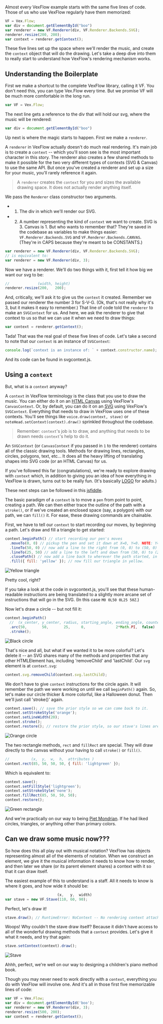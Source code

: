 Almost every VexFlow example starts with the same five lines of code. Those of us who use VexFlow regularly have them memorized:
``` JavaScript
VF = Vex.Flow;
var div = document.getElementById("boo")
var renderer = new VF.Renderer(div, VF.Renderer.Backends.SVG);
renderer.resize(200, 200);
var context = renderer.getContext();
```
These five lines set up the space where we'll render the music, and create the `context` object that will do the drawing. Let's take a deep dive into them to really start to understand how VexFlow's rendering mechanism works.

## Understanding the Boilerplate

First we make a shortcut to the complete VexFlow library, calling it VF. You don't need this, you can type Vex.Flow every time. But we promise VF will be much more comfortable in the long run.
``` JavaScript
var VF = Vex.Flow;
```

The next line gets a reference to the div that will hold our svg, where the music will be rendered:
``` JavaScript
var div = document.getElementById("boo")
```

Up next is where the magic starts to happen. First we make a `renderer`. 

A `renderer` in VexFlow actually doesn't do much real rendering. It's main job is to create a `context` -- which you'll soon see is the most important character in this story. The renderer also creates a few shared methods to make it possible for the two very different types of contexts (SVG & Canvas) to use the same API. But once you've created a renderer and set up a size for your music, you'll rarely reference it again.

> A `renderer` creates the `context` for you and sizes the available drawing space. It does not actually render anything itself.

We pass the `Renderer` class constructor two arguments.
- 1. The div in which we'll render our SVG.
- 2. A number representing the kind of `context` we want to create. SVG is 3. Canvas is 1. But who wants to remember that?
 They're saved in the codebase as variables to make things easier: `VF.Renderer.Backends.SVG` and `VF.Renderer.Backends.CANVAS`. (They're in CAPS because they're meant to be CONSTANTS.)

``` JavaScript
var renderer = new VF.Renderer(div, VF.Renderer.Backends.SVG);
// is equivalent to:
var renderer = new VF.Renderer(div, 3);
```

Now we have a renderer. We'll do two things with it, first tell it how big we want our svg to be:
``` JavaScript
//             (width, height)
renderer.resize(200,   200);
```
And, critically, we'll ask it to give us the `context` it created. Remember we passed our renderer the number 3 for S-V-G. (Ok, that's not really why it's 3, but it makes it easy to remember.) That line of code told the `renderer` to make an `SVGContext` for us. And here, we ask the renderer to give that context to us so that we can use it when we need to draw things:

``` JavaScript
var context = renderer.getContext();
```
Tada! That was the real goal of these five lines of code. Let's take a second to note that our `context` is an instance of `SVGContext`:
``` JavaScript
console.log(`context is an instance of: ` + context.constructor.name); // "Context is an instance of SVGContext"
```
And its code can be found in svgcontext.js.

## Using a `context`

But, what is a `context` anyway?

A `context` in VexFlow terminology is the class that you use to draw the music. You can either do it on an [HTML Canvas](https://developer.mozilla.org/en-US/docs/Web/API/Canvas_API/Tutorial) using VexFlow's `CanvasContext`. Or, by default, you can do it on an [SVG](https://developer.mozilla.org/en-US/docs/Web/SVG/Tutorial) using VexFlow's `SVGContext`. Everything that needs to draw in VexFlow uses one of these contexts. You'll see things like `voice.draw(context, stave)` or `noteHead.setContext(context).draw()` sprinkled throughout the codebase.

> Remember: `context`'s job is to draw, and anything that needs to be drawn needs `context`'s help to do it.

An `SVGContext` (or `CanvasContext` if you passed in `1` to the renderer) contains all of the classic drawing tools. Methods for drawing lines, rectangles, circles, polygons, text, etc... It does all the heavy lifting of translating shapes into SVG code (or an HTML Canvas) for us.

If you've followed this far (congratulations), we're ready to explore drawing with `context` which, in addition to giving you an idea of how everything in VexFlow is drawn, turns out to be really fun. (It's basically [LOGO](https://en.wikipedia.org/wiki/Logo_(programming_language)#Turtle_and_graphics) for adults.)

These next steps can be followed in this [jsfiddle](https://jsfiddle.net/gristow/r21r2kea/).

The basic paradigm of a `context` is to move a `pen` from point to point, creating a path. We can then either trace the outline of the path with a `stroke()`, or if we've created an enclosed space (say, a polygon) with our path, we can `fill()` it. For ease, these drawing commands are chainable.

First, we have to tell our `context` to start recording our moves, by beginning a path. Let's draw and fill a triangle to get started:
``` JavaScript
context.beginPath() // start recording our pen's moves
  .moveTo(0, 0) // pickup the pen and set it down at X=0, Y=0. NOTE: Y=0 is the top of the screen.
  .lineTo(50, 0) // now add a line to the right from (0, 0) to (50, 0) to our path
  .lineTo(25, 50) // add a line to the left and down from (50, 0) to (25, 50)
  .closePath() // now add a line back to wherever the path started, in this case (0, 0), closing the triangle.
  .fill({ fill: 'yellow' }); // now fill our triangle in yellow.
```
![Yellow triangle](images/context-1-triangle.png)

Pretty cool, right?

If you take a look at the code in svgcontext.js, you'll see that these human-readable instructions are being translated to a slightly more arcane set of instructions that will go in the SVG. (In this case `M0 0L50 0L25 50Z`.)

Now let's draw a circle -- but not fill it:
``` JavaScript
context.beginPath()
  //  (x_center, y_center, radius, starting_angle, ending_angle, counterclockwise?)
  .arc(50,       50,       25,     0,              2*Math.PI,  false)
  .stroke();
```
![Black circle](images/context-2-circle-black.png)

That's nice and all, but what if we wanted it to be more colorful? Let's delete it -- an SVG shares many of the methods and properties that any other HTMLElement has, including 'removeChild' and 'lastChild'. Our `svg` element is at `context.svg`:
``` JavaScript
context.svg.removeChild(context.svg.lastChild);
```
We don't have to give `context` instructions for the circle again. It will remember the path we were working on until we call `beginPath()` again. So, let's make our circle thicker & more colorful, like a Halloween donut. Then we'll just call 'stroke()' again.

``` JavaScript
context.save(); // save the prior style so we can come back to it.
context.setStrokeStyle('orange');
context.setLineWidth(20);
context.stroke();
context.restore(); // restore the prior style, so our stave's lines aren't thick and orange. 
```
![Orange circle](images/context-3-circle-orange.png)

The two rectangle methods, `rect` and `fillRect` are special. They will draw directly to the canvas without your having to call `stroke()` or `fill()`.

``` JavaScript
//          (x,  y,  w,  h,  attributes )
context.rect(85, 50, 50, 50, { fill: 'lightgreen' });
```
Which is equivalent to:
``` JavaScript
context.save();
context.setFillStyle('lightgreen');
context.setStrokeStyle('none');
context.fillRect(85, 50, 50, 50);
context.restore();
```
![Green rectangle](images/context-4-rectangle-green.png)

And we're practically on our way to being [Piet Mondrian](https://en.wikipedia.org/wiki/Piet_Mondrian). If he had liked circles, triangles, or anything other than primary colors.

## Can we draw some music now???

So how does this all play out with musical notation? VexFlow has objects representing almost all of the elements of notation. When we construct an element, we give it the musical information it needs to know how to render, and then later we share (or its parent element shares) a context with it so that it can draw itself.

The easiest example of this to understand is a staff. All it needs to know is where it goes, and how wide it should be:
``` JavaScript
                        (x,   y,  width)
var stave = new VF.Stave(110, 60, 90);
```
Perfect, let's draw it!
``` JavaScript
stave.draw(); // RuntimeError: NoContext -- No rendering context attached to instance
```
Woops! Why couldn't the stave draw itself? Because it didn't have access to all of the wonderful drawing methods that a `context` provides. Let's give it what it needs, and try that again:
``` JavaScript
stave.setContext(context).draw();
```
![Stave](images/context-5-stave.png)

Ahhh, perfect, we're well on our way to designing a children's piano method book.

Though you may never need to work directly with a `context`, everything you do with VexFlow will involve one. And it's all in those first five memorizable lines of code:
``` JavaScript
var VF = Vex.Flow;
var div = document.getElementById('boo');
var renderer = new VF.Renderer(div, 3);
renderer.resize(500, 200);
var context = renderer.getContext();
```